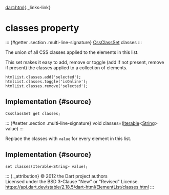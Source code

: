 [dart:html](../../dart-html/dart-html-library){._links-link}

classes property
================

::: {#getter .section .multi-line-signature}
[CssClassSet](../cssclassset-class) classes
:::

The union of all CSS classes applied to the elements in this list.

This set makes it easy to add, remove or toggle (add if not present,
remove if present) the classes applied to a collection of elements.

``` {.language-dart data-language="dart"}
htmlList.classes.add('selected');
htmlList.classes.toggle('isOnline');
htmlList.classes.remove('selected');
```

Implementation {#source}
--------------

``` {.language-dart data-language="dart"}
CssClassSet get classes;
```

::: {#setter .section .multi-line-signature}
void
classes=([Iterable](../../dart-core/iterable-class)\<[String](../../dart-core/string-class)\>
value)
:::

Replace the classes with `value` for every element in this list.

Implementation {#source}
--------------

``` {.language-dart data-language="dart"}
set classes(Iterable<String> value);
```

::: {._attribution}
© 2012 the Dart project authors\
Licensed under the BSD 3-Clause \"New\" or \"Revised\" License.\
<https://api.dart.dev/stable/2.18.5/dart-html/ElementList/classes.html>
:::
